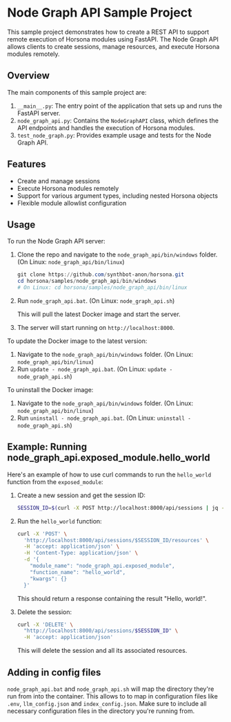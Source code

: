 # Node Graph API Sample Project

This sample project demonstrates how to create a REST API to support remote execution of Horsona modules using FastAPI. The Node Graph API allows clients to create sessions, manage resources, and execute Horsona modules remotely.

## Overview

The main components of this sample project are:

1. `__main__.py`: The entry point of the application that sets up and runs the FastAPI server.
2. `node_graph_api.py`: Contains the `NodeGraphAPI` class, which defines the API endpoints and handles the execution of Horsona modules.
3. `test_node_graph.py`: Provides example usage and tests for the Node Graph API.

## Features

- Create and manage sessions
- Execute Horsona modules remotely
- Support for various argument types, including nested Horsona objects
- Flexible module allowlist configuration

## Usage

To run the Node Graph API server:

1. Clone the repo and navigate to the `node_graph_api/bin/windows` folder. (On Linux: `node_graph_api/bin/linux`)

   ```powershell
   git clone https://github.com/synthbot-anon/horsona.git
   cd horsona/samples/node_graph_api/bin/windows
   # On Linux: cd horsona/samples/node_graph_api/bin/linux
   ```

2. Run `node_graph_api.bat`. (On Linux: `node_graph_api.sh`)

   This will pull the latest Docker image and start the server.

3. The server will start running on `http://localhost:8000`.

To update the Docker image to the latest version:

1. Navigate to the `node_graph_api/bin/windows` folder. (On Linux: `node_graph_api/bin/linux`)
2. Run `update - node_graph_api.bat`. (On Linux: `update - node_graph_api.sh`)

To uninstall the Docker image:

1. Navigate to the `node_graph_api/bin/windows` folder. (On Linux: `node_graph_api/bin/linux`)
2. Run `uninstall - node_graph_api.bat`. (On Linux: `uninstall - node_graph_api.sh`)

## Example: Running node_graph_api.exposed_module.hello_world

Here's an example of how to use curl commands to run the `hello_world` function from the `exposed_module`:

1. Create a new session and get the session ID:

   ```bash
   SESSION_ID=$(curl -X POST http://localhost:8000/api/sessions | jq -r '.session_id')
   ```

2. Run the `hello_world` function:

   ```bash
   curl -X 'POST' \
     'http://localhost:8000/api/sessions/$SESSION_ID/resources' \
     -H 'accept: application/json' \
     -H 'Content-Type: application/json' \
     -d '{
       "module_name": "node_graph_api.exposed_module",
       "function_name": "hello_world",
       "kwargs": {}
     }'
   ```

   This should return a response containing the result "Hello, world!".


3. Delete the session:

   ```bash
   curl -X 'DELETE' \
     "http://localhost:8000/api/sessions/$SESSION_ID" \
     -H 'accept: application/json'
   ```

   This will delete the session and all its associated resources.

## Adding in config files

`node_graph_api.bat` and `node_graph_api.sh` will map the directory they're run from into the container. This allows to to map in configuration files like `.env`, `llm_config.json` and `index_config.json`. Make sure to include all necessary configuration files in the directory you're running from.

